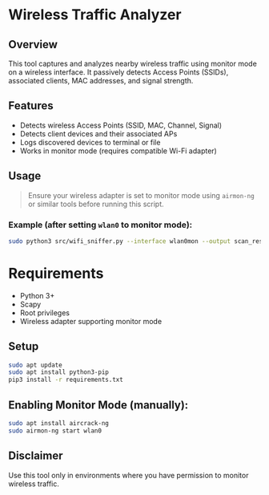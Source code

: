 # Wireless Traffic Analyzer

## Overview

This tool captures and analyzes nearby wireless traffic using monitor mode on a wireless interface. It passively detects Access Points (SSIDs), associated clients, MAC addresses, and signal strength.

## Features

- Detects wireless Access Points (SSID, MAC, Channel, Signal)
- Detects client devices and their associated APs
- Logs discovered devices to terminal or file
- Works in monitor mode (requires compatible Wi-Fi adapter)

## Usage

> Ensure your wireless adapter is set to monitor mode using `airmon-ng` or similar tools before running this script.

### Example (after setting `wlan0` to monitor mode):

```bash
sudo python3 src/wifi_sniffer.py --interface wlan0mon --output scan_results.txt
```
# Requirements

- Python 3+
- Scapy
- Root privileges
- Wireless adapter supporting monitor mode

## Setup
```bash
sudo apt update
sudo apt install python3-pip
pip3 install -r requirements.txt
```
## Enabling Monitor Mode (manually):
```bash
sudo apt install aircrack-ng
sudo airmon-ng start wlan0
```

## Disclaimer

Use this tool only in environments where you have permission to monitor wireless traffic.
